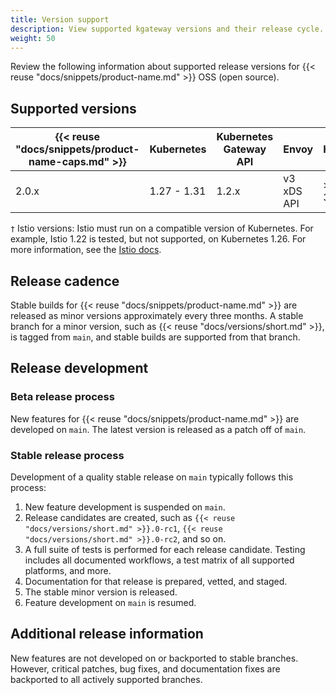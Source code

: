 ```yaml
---
title: Version support
description: View supported kgateway versions and their release cycle.
weight: 50
---
```


Review the following information about supported release versions for {{< reuse "docs/snippets/product-name.md" >}} OSS (open source).

## Supported versions

| {{< reuse "docs/snippets/product-name-caps.md" >}} | Kubernetes | Kubernetes Gateway API | Envoy | Helm | Istio`†`|
|--------------|------------|-------|------|---------|---------|
| 2.0.x | 1.27 - 1.31 | 1.2.x | v3 xDS API | >= 3.12 | 1.18 - 1.23 |

`†` Istio versions: Istio must run on a compatible version of Kubernetes. For example, Istio 1.22 is tested, but not supported, on Kubernetes 1.26. For more information, see the [Istio docs](https://istio.io/latest/docs/releases/supported-releases/). 

<!--
## Image variants

For some {{< reuse "docs/snippets/product-name.md" >}} component images, the following image variants are supported. 

* **Standard**: The default image variant provided by {{< reuse "docs/snippets/product-name.md" >}}. The standard variant does not require a tag on the image. 
* **Distroless**: An image tagged with `-distroless` is a slimmed-down distribution with the minimum set of binary dependencies to run the image, for enhanced performance and security. Distroless images do not contain package managers, shells, or any other programs that are generally found in a standard Linux distribution. The use of distroless variants is a standard practice adopted by various open source projects and proprietary applications.

{{< reuse "docs/snippets/product-name-caps.md" >}} supports image variants for the following component images:
- `access-logger`
- `certgen`
- `discovery`
- `gloo`
- `gloo-envoy-wrapper`
- `ingress`
- `kubectl`
- `sds`

You have two options for specifying the variant for a {{< reuse "docs/snippets/product-name.md" >}} image in your Helm values:
* Specify the image variant for all {{< reuse "docs/snippets/product-name.md" >}} components in the `global.image.variant` Helm field. Supported values include `standard`, and `distroless`. If unset, the default value is `standard`.
* Specify images for individual components by using variant tags in the `gloo.<component>.deployment.image.tag` field of the component's Helm settings, such as `quay.io/solo-io/gloo:v{{< reuse "docs/versions/n-patch.md" >}}-distroless`. -->

## Release cadence

Stable builds for {{< reuse "docs/snippets/product-name.md" >}} are released as minor versions approximately every three months. A stable branch for a minor version, such as {{< reuse "docs/versions/short.md" >}}, is tagged from `main`, and stable builds are supported from that branch.

## Release development

### Beta release process

New features for {{< reuse "docs/snippets/product-name.md" >}} are developed on `main`. The latest version is released as a patch off of `main`.

### Stable release process

Development of a quality stable release on `main` typically follows this process:
1. New feature development is suspended on `main`.
2. Release candidates are created, such as `{{< reuse "docs/versions/short.md" >}}.0-rc1`, `{{< reuse "docs/versions/short.md" >}}.0-rc2`, and so on.
3. A full suite of tests is performed for each release candidate. Testing includes all documented workflows, a test matrix of all supported platforms, and more.
4. Documentation for that release is prepared, vetted, and staged.
5. The stable minor version is released.
6. Feature development on `main` is resumed.

## Additional release information

New features are not developed on or backported to stable branches. However, critical patches, bug fixes, and documentation fixes are backported to all actively supported branches.